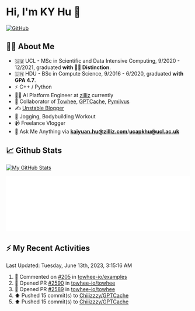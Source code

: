 # Hi, I'm KY Hu 👋

[![GitHub](https://img.shields.io/badge/dynamic/json?logo=github&label=GitHub&labelColor=495867&color=495867&query=%24.data.totalSubs&url=https%3A%2F%2Fapi.spencerwoo.com%2Fsubstats%2F%3Fsource%3Dgithub%26queryKey%3Dhayschan&style=flat-square)](https://github.com/Chiiizzzy)

## 🧑‍💻 About Me


- 🇬🇧 UCL - MSc in Scientific and Data Intensive Computing, 9/2020 - 12/2021, graduated **with 🧑‍🎓 Distinction**.
- 🇨🇳 HDU - BSc in Compute Science, 9/2016 - 6/2020, graduated **with GPA 4.7**.
- ⚡️ C++ / Python
- 🧑‍💻 AI Platform Engineer at [zilliz](https://zilliz.com/) currently
- 💬 Collaborator of [Towhee](https://github.com/towhee-io/towhee), [GPTCache](https://github.com/zilliztech/GPTCache), [Pymilvus](https://github.com/milvus-io/pymilvus)
- ✍️ [Unstable Blogger](https://blog.csdn.net/DooDia)
- 🏃 Jogging, Bodybuilding Workout
- 📹 Freelance Vlogger
- 📮 Ask Me Anything via **[kaiyuan.hu@zilliz.com](mailto:kaiyuan.hu@zilliz.com)**/**[ucapkhu@ucl.ac.uk](ucapkhu@ucl.ac.uk)**


## 📈 Github Stats

[![My GitHub Stats](https://github-readme-stats.vercel.app/api?username=Chiiizzzy&show_icons=true&theme=gotham)](https://github-readme-stats.vercel.app/api?username=Chiiizzzy&show_icons=true&theme=gotham)

<!-- [![Ashutosh's github activity graph](https://github-readme-activity-graph.cyclic.app/graph?username=Chiiizzzy&theme=dracula)](https://github.com/Chiiizzzy/github-readme-activity-graph) -->


![Metrics 👋](/metrics.plugin.followup.user.svg)

## ⚡️ My Recent Activities

<!--RECENT_ACTIVITY:last_update-->
Last Updated: Tuesday, June 13th, 2023, 3:15:16 AM
<!--RECENT_ACTIVITY:last_update_end-->

<!--RECENT_ACTIVITY:start-->
1. 💬 Commented on [#205](https://github.com/towhee-io/examples/pull/205#issuecomment-1586854994) in [towhee-io/examples](https://github.com/towhee-io/examples)<br>
2. 💪 Opened PR [#2590](https://github.com/towhee-io/towhee/pull/2590) in [towhee-io/towhee](https://github.com/towhee-io/towhee)<br>
3. 💪 Opened PR [#2589](https://github.com/towhee-io/towhee/pull/2589) in [towhee-io/towhee](https://github.com/towhee-io/towhee)<br>
4. ⬆️ Pushed 15 commit(s) to [Chiiizzzy/GPTCache](https://github.com/Chiiizzzy/GPTCache)<br>
5. ⬆️ Pushed 15 commit(s) to [Chiiizzzy/GPTCache](https://github.com/Chiiizzzy/GPTCache)<br>
<!--RECENT_ACTIVITY:end-->
